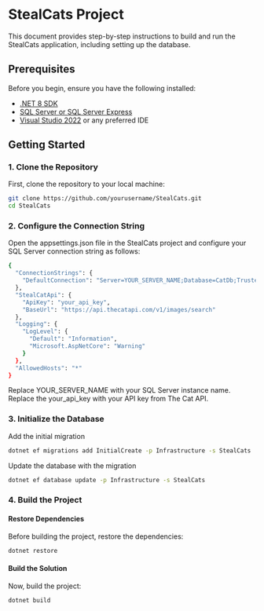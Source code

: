 # StealCats Project

This document provides step-by-step instructions to build and run the StealCats application, including setting up the database.

## Prerequisites

Before you begin, ensure you have the following installed:

- [.NET 8 SDK](https://dotnet.microsoft.com/download)
- [SQL Server or SQL Server Express](https://www.microsoft.com/en-us/sql-server/sql-server-downloads)
- [Visual Studio 2022](https://visualstudio.microsoft.com/vs/) or any preferred IDE

## Getting Started

### 1. Clone the Repository

First, clone the repository to your local machine:

```bash
git clone https://github.com/yourusername/StealCats.git
cd StealCats 

```

### 2. Configure the Connection String
Open the appsettings.json file in the StealCats project and configure your SQL Server connection string as follows:
```bash
{
  "ConnectionStrings": {
    "DefaultConnection": "Server=YOUR_SERVER_NAME;Database=CatDb;Trusted_Connection=True;MultipleActiveResultSets=true"
  },
  "StealCatApi": {
    "ApiKey": "your_api_key",
    "BaseUrl": "https://api.thecatapi.com/v1/images/search"
  },
  "Logging": {
    "LogLevel": {
      "Default": "Information",
      "Microsoft.AspNetCore": "Warning"
    }
  },
  "AllowedHosts": "*"
}
```

Replace YOUR_SERVER_NAME with your SQL Server instance name.<br>
Replace the your_api_key with your API key from The Cat API.<br>

### 3. Initialize the Database
 Add the initial migration
```bash
dotnet ef migrations add InitialCreate -p Infrastructure -s StealCats
```
Update the database with the migration
```bash
dotnet ef database update -p Infrastructure -s StealCats
```

### 4. Build the Project
#### Restore Dependencies<br>
Before building the project, restore the dependencies:
```bash
dotnet restore
```
#### Build the Solution
Now, build the project:

```bash
dotnet build
```


